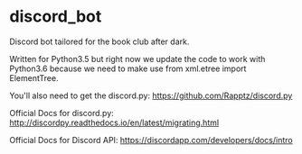 # discord_bot
Discord bot tailored for the book club after dark.

Written for Python3.5 but right now we update the code to work with 
Python3.6 because we need to make use from xml.etree import ElementTree.


You'll also need to get the discord.py: https://github.com/Rapptz/discord.py

Official Docs for discord.py: http://discordpy.readthedocs.io/en/latest/migrating.html

Official Docs for Discord API: https://discordapp.com/developers/docs/intro
